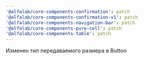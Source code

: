 ```yaml
---
'@alfalab/core-components-confirmation': patch
'@alfalab/core-components-confirmation-v1': patch
'@alfalab/core-components-navigation-bar': patch
'@alfalab/core-components-pure-cell': patch
'@alfalab/core-components-table': patch
---
```


Изменен тип передаваемого размера в Button
